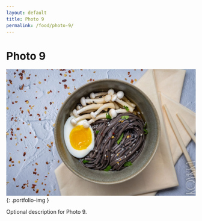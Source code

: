 ```yaml
---
layout: default
title: Photo 9
permalink: /food/photo-9/
---
```


# Photo 9

![Photo 9](/assets/images/food/photo-9.jpg){: .portfolio-img }
<p class="caption">Optional description for Photo 9.</p>